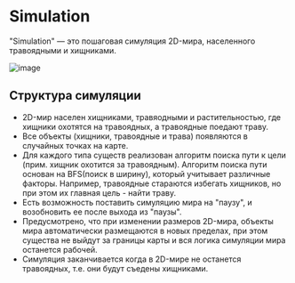 # Simulation 

"Simulation" — это пошаговая симуляция 2D-мира, населенного травоядными и хищниками. 

![image](https://github.com/user-attachments/assets/f4670c5a-3e8b-47c6-838c-7d5b1aea0835)


## Структура симуляции

- 2D-мир населен хищниками, травяодными и растительностью, где хищники охотятся на травоядных, а травоядные поедают траву.
- Все объекты (хищники, травоядные и трава) появляются в случайных точках на карте. 
- Для каждого типа существ реализован алгоритм поиска пути к цели (прим. хищник охотится за травоядным). Алгоритм поиска пути основан на BFS(поиск в ширину), который учитывает различные факторы. Например, травоядные стараются избегать хищников, но при этом их главная цель - найти траву.
- Есть возможность поставить симуляцию мира на "паузу", и возобновить ее после выхода из "паузы".
- Предусмотрено, что при изменении размеров 2D-мира, объекты мира автоматически размещаются в новых пределах, при этом существа не выйдут за границы карты и вся логика симуляции мира останется рабочей.
- Симуляция заканчивается когда в 2D-мире не останется травоядных, т.е. они будут съедены хищниками.




